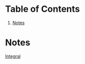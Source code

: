 
# Table of Contents

1.  [Notes](#org66b5557)



<a id="org66b5557"></a>

# Notes

[Integral](20241221124116-integral.md)

